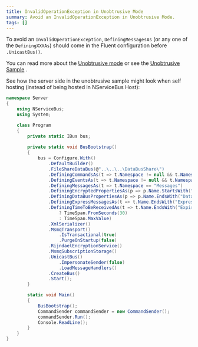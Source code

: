 ```yaml
---
title: InvalidOperationException in Unobtrusive Mode
summary: Avoid an InvalidOperationException in Unobtrusive Mode.
tags: []
---
```


To avoid an `InvalidOperationException`, `DefiningMessagesAs` (or any one of the `DefiningXXXAs`) should come in the Fluent configuration before `.UnicastBus()`.

You can read more about the [Unobtrusive mode](unobtrusive-mode-messages.md) or see the [Unobtrusive Sample](unobtrusive-sample.md) .

See how the server side in the unobtrusive sample might look when self hosting (instead of being hosted in NServiceBus Host):


```C#
namespace Server
{
    using NServiceBus;
    using System;

    class Program
    {
        private static IBus bus;
        
        private static void BusBootstrap()
        {
            bus = Configure.With()
                .DefaultBuilder()
                .FileShareDataBus(@"..\..\..\DataBusShare\")
                .DefiningCommandsAs(t => t.Namespace != null && t.Namespace.EndsWith("Commands"))
                .DefiningEventsAs(t => t.Namespace != null && t.Namespace.EndsWith("Events"))
                .DefiningMessagesAs(t => t.Namespace == "Messages")
                .DefiningEncryptedPropertiesAs(p => p.Name.StartsWith("Encrypted"))
                .DefiningDataBusPropertiesAs(p => p.Name.EndsWith("DataBus"))
                .DefiningExpressMessagesAs(t => t.Name.EndsWith("Express"))
                .DefiningTimeToBeReceivedAs(t => t.Name.EndsWith("Expires")
                    ? TimeSpan.FromSeconds(30)
                    : TimeSpan.MaxValue)
                .XmlSerializer()
                .MsmqTransport()
                    .IsTransactional(true)
                    .PurgeOnStartup(false)
                .RijndaelEncryptionService()
                .MsmqSubscriptionStorage()
                .UnicastBus()
                    .ImpersonateSender(false)
                    .LoadMessageHandlers()
                .CreateBus()
                .Start();
        }

        static void Main()
        {
            BusBootstrap();
            CommandSender commandSender = new CommandSender();
            commandSender.Run();
            Console.ReadLine();
        }
    }
}
```





